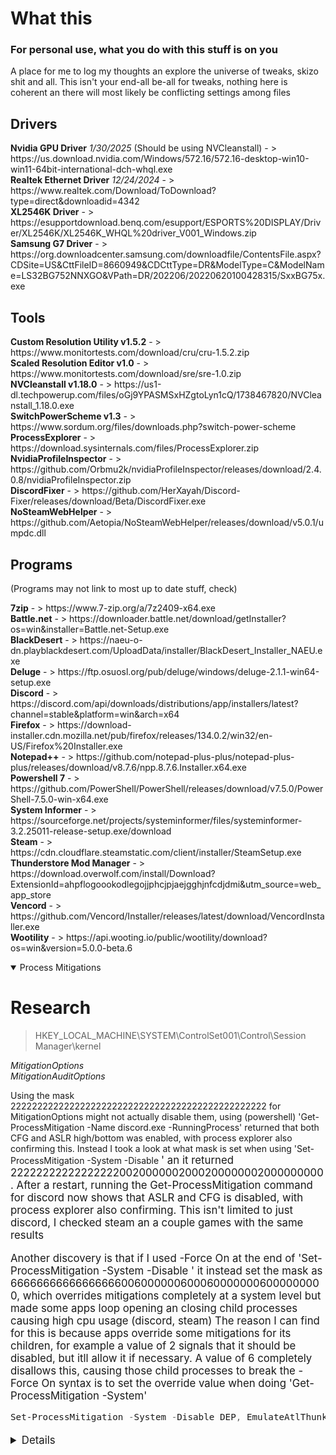 # What this 
### For personal use, what you do with this stuff is on you
A place for me to log my thoughts an explore the universe of tweaks, skizo shit and all. This isn't your end-all be-all for tweaks, nothing here is coherent an there will most likely be conflicting settings among files

## Drivers

<p><strong>Nvidia GPU Driver</strong> <em>1/30/2025</em> (Should be using NVCleanstall) - > https://us.download.nvidia.com/Windows/572.16/572.16-desktop-win10-win11-64bit-international-dch-whql.exe<br>
<strong>Realtek Ethernet Driver</strong> <em>12/24/2024</em> - > https://www.realtek.com/Download/ToDownload?type=direct&downloadid=4342<br>
<strong>XL2546K Driver</strong> - > https://esupportdownload.benq.com/esupport/ESPORTS%20DISPLAY/Driver/XL2546K/XL2546K_WHQL%20driver_V001_Windows.zip<br>
<strong>Samsung G7 Driver</strong> - > https://org.downloadcenter.samsung.com/downloadfile/ContentsFile.aspx?CDSite=US&CttFileID=8660949&CDCttType=DR&ModelType=C&ModelName=LS32BG752NNXGO&VPath=DR/202206/20220620100428315/SxxBG75x.exe</p>

## Tools

<p><strong>Custom Resolution Utility v1.5.2</strong> - > https://www.monitortests.com/download/cru/cru-1.5.2.zip<br>
<strong>Scaled Resolution Editor v1.0</strong> - > https://www.monitortests.com/download/sre/sre-1.0.zip<br>
<strong>NVCleanstall v1.18.0</strong> - > https://us1-dl.techpowerup.com/files/oGj9YPASMSxHZgtoLyn1cQ/1738467820/NVCleanstall_1.18.0.exe<br>
<strong>SwitchPowerScheme v1.3</strong> - > https://www.sordum.org/files/downloads.php?switch-power-scheme<br>
<strong>ProcessExplorer</strong> - > https://download.sysinternals.com/files/ProcessExplorer.zip<br>
<strong>NvidiaProfileInspector</strong> - > https://github.com/Orbmu2k/nvidiaProfileInspector/releases/download/2.4.0.8/nvidiaProfileInspector.zip<br>
<strong>DiscordFixer</strong> - > https://github.com/HerXayah/Discord-Fixer/releases/download/Beta/DiscordFixer.exe<br>
<strong>NoSteamWebHelper</strong> - > https://github.com/Aetopia/NoSteamWebHelper/releases/download/v5.0.1/umpdc.dll</p>

## Programs

(Programs may not link to most up to date stuff, check)

<p><strong>7zip</strong> - > https://www.7-zip.org/a/7z2409-x64.exe<br>
<strong>Battle.net</strong> - > https://downloader.battle.net/download/getInstaller?os=win&installer=Battle.net-Setup.exe<br>
<strong>BlackDesert</strong> - > https://naeu-o-dn.playblackdesert.com/UploadData/installer/BlackDesert_Installer_NAEU.exe<br>
<strong>Deluge</strong> - > https://ftp.osuosl.org/pub/deluge/windows/deluge-2.1.1-win64-setup.exe<br>
<strong>Discord</strong> - > https://discord.com/api/downloads/distributions/app/installers/latest?channel=stable&platform=win&arch=x64<br>
<strong>Firefox</strong> - > https://download-installer.cdn.mozilla.net/pub/firefox/releases/134.0.2/win32/en-US/Firefox%20Installer.exe<br>
<strong>Notepad++</strong> - > https://github.com/notepad-plus-plus/notepad-plus-plus/releases/download/v8.7.6/npp.8.7.6.Installer.x64.exe<br>
<strong>Powershell 7</strong> - > https://github.com/PowerShell/PowerShell/releases/download/v7.5.0/PowerShell-7.5.0-win-x64.exe<br>
<strong>System Informer</strong> - > https://sourceforge.net/projects/systeminformer/files/systeminformer-3.2.25011-release-setup.exe/download<br>
<strong>Steam</strong> - > https://cdn.cloudflare.steamstatic.com/client/installer/SteamSetup.exe<br>
<strong>Thunderstore Mod Manager</strong> - > https://download.overwolf.com/install/Download?ExtensionId=ahpflogoookodlegojjphcjpjaejgghjnfcdjdmi&utm_source=web_app_store<br>
<strong>Vencord</strong> - > https://github.com/Vencord/Installer/releases/latest/download/VencordInstaller.exe<br>
<strong>Wootility</strong> - > https://api.wooting.io/public/wootility/download?os=win&version=5.0.0-beta.6</p>

<details open>

<summary>Process Mitigations</summary>

# Research

> HKEY_LOCAL_MACHINE\SYSTEM\ControlSet001\Control\Session Manager\kernel

  *MitigationOptions*  
  *MitigationAuditOptions*

Using the mask 222222222222222222222222222222222222222222222222 for MitigationOptions might not actually disable them, using (powershell) 'Get-ProcessMitigation -Name discord.exe -RunningProcess' returned that both CFG and ASLR high/bottom was enabled, with process explorer also confirming this. Instead I took a look at what mask is set when using 'Set-ProcessMitigation -System -Disable  <big block of values from microsoft website>' an it returned 222222222222222220020000002000200000002000000000. After a restart, running the Get-ProcessMitigation command for discord now shows that ASLR and CFG is disabled, with process explorer also confirming. This isn't limited to just discord, I checked steam an a couple games with the same results

Another discovery is that if I used -Force On at the end of 'Set-ProcessMitigation -System -Disable <values>' it instead set the mask as 666666666666666660060000006000600000006000000000, which overrides mitigations completely at a system level but made some apps loop opening an closing child processes causing high cpu usage (discord, steam) The reason I can find for this is because apps override some mitigations for its children, for example a value of 2 signals that it should be disabled, but itll allow it if necessary. A value of 6 completely disallows this, causing those child processes to break
the -Force On syntax is to set the override value when doing 'Get-ProcessMitigation -System'


```Powershell
Set-ProcessMitigation -System -Disable DEP, EmulateAtlThunks, SEHOP, ForceRelocateImages, RequireInfo, BottomUp, HighEntropy, StrictHandle, DisableWin32kSystemCalls, AuditSystemCall, DisableExtensionPoints, BlockDynamicCode, AllowThreadsToOptOut, AuditDynamicCode, CFG, SuppressExports, StrictCFG, MicrosoftSignedOnly, AllowStoreSignedBinaries, AuditMicrosoftSigned, AuditStoreSigned, EnforceModuleDependencySigning, DisableNonSystemFonts, AuditFont, BlockRemoteImageLoads, BlockLowLabelImageLoads, PreferSystem32, AuditRemoteImageLoads, AuditLowLabelImageLoads, AuditPreferSystem32, EnableExportAddressFilter, AuditEnableExportAddressFilter, EnableExportAddressFilterPlus, AuditEnableExportAddressFilterPlus, EnableImportAddressFilter, AuditEnableImportAddressFilter, EnableRopStackPivot, AuditEnableRopStackPivot, EnableRopCallerCheck, AuditEnableRopCallerCheck, EnableRopSimExec, AuditEnableRopSimExec, SEHOP, AuditSEHOP, SEHOPTelemetry, TerminateOnError, DisallowChildProcessCreation, AuditChildProcess, UserShadowStack, AuditUserShadowStack, DisableFsctlSystemCalls
```

 <details>
## Get-ProcessMitigations -System
Lets see what output I get.

 **Both MitigationOptions & MitigationAuditOptions keys have been removed beforehand**


```Powershell
PS C:\Program Files\PowerShell\7> Get-ProcessMitigation -System

ProcessName                      : System
Source                           : System Defaults
Id                               : 0

DEP:
    Enable                             : NOTSET
    EmulateAtlThunks                   : NOTSET
    Override DEP                       : False

ASLR:
    BottomUp                           : NOTSET
    Override BottomUp                  : False
    ForceRelocateImages                : NOTSET
    RequireInfo                        : NOTSET
    Override ForceRelocate             : False
    HighEntropy                        : NOTSET
    Override High Entropy              : False

StrictHandle:
    Enable                             : NOTSET
    Override StrictHandle              : False

System Call:
    DisableWin32kSystemCalls           : NOTSET
    Audit                              : NOTSET
    Override SystemCall                : False
    DisableFsctlSystemCalls            : NOTSET
    AuditFsctlSystemCalls              : NOTSET
    Override FsctlSystemCall           : False

ExtensionPoint:
    DisableExtensionPoints             : NOTSET
    Override ExtensionPoint            : False

DynamicCode:
    BlockDynamicCode                   : NOTSET
    AllowThreadsToOptOut               : NOTSET
    Audit                              : NOTSET
    Override DynamicCode               : False

CFG:
    Enable                             : NOTSET
    SuppressExports                    : NOTSET
    Override CFG                       : False
    StrictControlFlowGuard             : NOTSET
    Override StrictCFG                 : False

BinarySignature:
    MicrosoftSignedOnly                : NOTSET
    AllowStoreSignedBinaries           : NOTSET
    EnforceModuleDependencySigning     : NOTSET
    AuditMicrosoftSignedOnly           : NOTSET
    AuditStoreSigned                   : NOTSET
    AuditEnforceModuleDependencySigning: NOTSET
    Override MicrosoftSignedOnly       : False
    Override DependencySigning         : False

FontDisable:
    DisableNonSystemFonts              : NOTSET
    Audit                              : NOTSET
    Override FontDisable               : False

ImageLoad:
    BlockRemoteImageLoads              : NOTSET
    AuditRemoteImageLoads              : NOTSET
    Override BlockRemoteImages         : False
    BlockLowLabelImageLoads            : NOTSET
    AuditLowLabelImageLoads            : NOTSET
    Override BlockLowLabel             : False
    PreferSystem32                     : NOTSET
    AuditPreferSystem32                : NOTSET
    Override PreferSystem32            : False

Payload:
    EnableExportAddressFilter          : NOTSET
    AuditEnableExportAddressFilter     : NOTSET
    Override ExportAddressFilter       : False
    EnableExportAddressFilterPlus      : NOTSET
    AuditEnableExportAddressFilterPlus : NOTSET
    Override ExportAddressFilterPlus   : False
    EAFModules                         : {}
    EnableImportAddressFilter          : NOTSET
    AuditEnableImportAddressFilter     : NOTSET
    Override ImportAddressFilter       : False
    EnableRopStackPivot                : NOTSET
    AuditEnableRopStackPivot           : NOTSET
    Override EnableRopStackPivot       : False
    EnableRopCallerCheck               : NOTSET
    AuditEnableRopCallerCheck          : NOTSET
    Override EnableRopCallerCheck      : False
    EnableRopSimExec                   : NOTSET
    AuditEnableRopSimExec              : NOTSET
    Override EnableRopSimExec          : False

SEHOP:
    Enable                             : NOTSET
    TelemetryOnly                      : NOTSET
    Audit                              : NOTSET
    Override SEHOP                     : False

Heap:
    TerminateOnError                   : NOTSET
    Override HEAP                      : False

Child Process:
    DisallowChildProcessCreation       : NOTSET
    Audit                              : NOTSET
    Override ChildProcess              : False

User Shadow Stack:
    UserShadowStack                    : NOTSET
    UserShadowStackStrictMode          : NOTSET
    AuditUserShadowStack               : NOTSET
    Override UserShadowStack           : False
```
 </details>
</details open>




